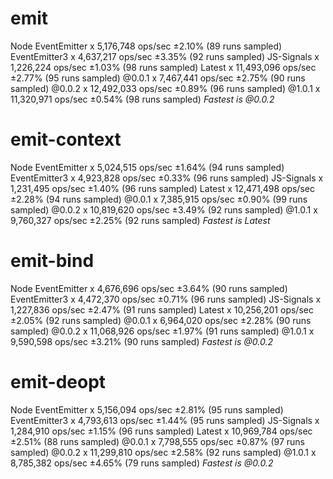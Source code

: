 
# emit
Node EventEmitter x 5,176,748 ops/sec ±2.10% (89 runs sampled)
EventEmitter3 x 4,637,217 ops/sec ±3.35% (92 runs sampled)
JS-Signals x 1,226,224 ops/sec ±1.03% (98 runs sampled)
Latest x 11,493,096 ops/sec ±2.77% (95 runs sampled)
\@0.0.1 x 7,467,441 ops/sec ±2.75% (90 runs sampled)
\@0.0.2 x 12,492,033 ops/sec ±0.89% (96 runs sampled)
\@1.0.1 x 11,320,971 ops/sec ±0.54% (98 runs sampled)
*Fastest is \@0.0.2*

# emit-context
Node EventEmitter x 5,024,515 ops/sec ±1.64% (94 runs sampled)
EventEmitter3 x 4,923,828 ops/sec ±0.33% (96 runs sampled)
JS-Signals x 1,231,495 ops/sec ±1.40% (96 runs sampled)
Latest x 12,471,498 ops/sec ±2.28% (94 runs sampled)
\@0.0.1 x 7,385,915 ops/sec ±0.90% (99 runs sampled)
\@0.0.2 x 10,819,620 ops/sec ±3.49% (92 runs sampled)
\@1.0.1 x 9,760,327 ops/sec ±2.25% (92 runs sampled)
*Fastest is Latest*

# emit-bind
Node EventEmitter x 4,676,696 ops/sec ±3.64% (90 runs sampled)
EventEmitter3 x 4,472,370 ops/sec ±0.71% (96 runs sampled)
JS-Signals x 1,227,836 ops/sec ±2.47% (91 runs sampled)
Latest x 10,256,201 ops/sec ±2.05% (92 runs sampled)
\@0.0.1 x 6,964,020 ops/sec ±2.28% (90 runs sampled)
\@0.0.2 x 11,068,926 ops/sec ±1.97% (91 runs sampled)
\@1.0.1 x 9,590,598 ops/sec ±3.21% (90 runs sampled)
*Fastest is \@0.0.2*

# emit-deopt
Node EventEmitter x 5,156,094 ops/sec ±2.81% (95 runs sampled)
EventEmitter3 x 4,793,613 ops/sec ±1.44% (95 runs sampled)
JS-Signals x 1,284,910 ops/sec ±1.15% (96 runs sampled)
Latest x 10,969,784 ops/sec ±2.51% (88 runs sampled)
\@0.0.1 x 7,798,555 ops/sec ±0.87% (97 runs sampled)
\@0.0.2 x 11,299,810 ops/sec ±2.58% (92 runs sampled)
\@1.0.1 x 8,785,382 ops/sec ±4.65% (79 runs sampled)
*Fastest is \@0.0.2*
